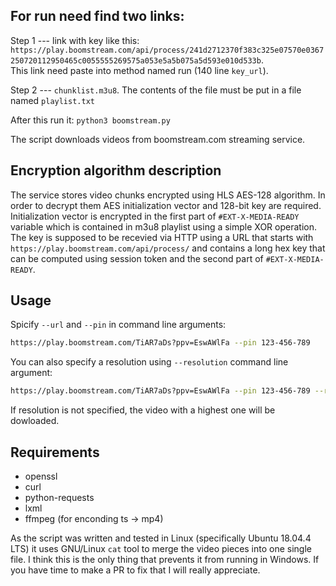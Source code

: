 ## For run need find two links:  
Step 1 --- link with key like this:  `https://play.boomstream.com/api/process/241d2712370f383c325e07570e0367250720112950465c0055555269575a053e5a5b075a5d593e010d533b`.   
  This link need paste into method named run (140 line `key_url`). 

Step 2 --- `chunklist.m3u8`. 
The contents of the file must be put in a file named `playlist.txt`

After this run it: `python3 boomstream.py`




The script downloads videos from boomstream.com streaming service.

## Encryption algorithm description

The service stores video chunks encrypted using HLS AES-128 algorithm. In order to decrypt
them AES initialization vector and 128-bit key are required. Initialization vector is encrypted
in the first part of `#EXT-X-MEDIA-READY` variable which is contained in m3u8 playlist using a
simple XOR operation. The key is supposed to be recevied via HTTP using a URL that starts with
`https://play.boomstream.com/api/process/` and contains a long hex key that can be computed
using session token and the second part of `#EXT-X-MEDIA-READY`.

## Usage

Spicify `--url` and `--pin` in command line arguments:

```bash
https://play.boomstream.com/TiAR7aDs?ppv=EswAWlFa --pin 123-456-789
```

You can also specify a resolution using `--resolution` command line argument:

```bash
https://play.boomstream.com/TiAR7aDs?ppv=EswAWlFa --pin 123-456-789 --resolution "640x360"
```

If resolution is not specified, the video with a highest one will be dowloaded.

## Requirements

* openssl
* curl
* python-requests
* lxml
* ffmpeg (for enconding ts -> mp4)

As the script was written and tested in Linux (specifically Ubuntu 18.04.4 LTS) it uses GNU/Linux
`cat` tool to merge the video pieces into one single file. I think this is the only thing that prevents
it from running in Windows. If you have time to make a PR to fix that I will really appreciate.
